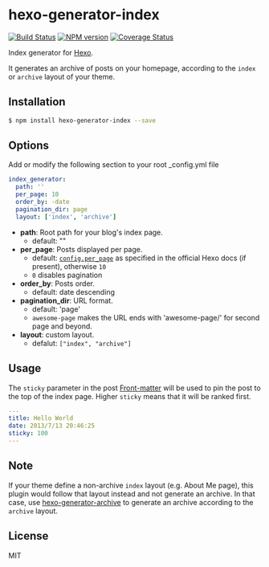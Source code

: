 # hexo-generator-index

[![Build Status](https://github.com/hexojs/hexo-generator-index/workflows/Tester/badge.svg?branch=master)](https://github.com/hexojs/hexo-generator-index/actions?query=workflow%3ATester)
[![NPM version](https://badge.fury.io/js/hexo-generator-index.svg)](https://www.npmjs.com/package/hexo-generator-index)
[![Coverage Status](https://img.shields.io/coveralls/hexojs/hexo-generator-index.svg)](https://coveralls.io/r/hexojs/hexo-generator-index?branch=master)

Index generator for [Hexo].

It generates an archive of posts on your homepage, according to the `index` or `archive` layout of your theme.

## Installation

``` bash
$ npm install hexo-generator-index --save
```

## Options

Add or modify the following section to your root _config.yml file

``` yaml
index_generator:
  path: ''
  per_page: 10
  order_by: -date
  pagination_dir: page
  layout: ['index', 'archive']
```

- **path**: Root path for your blog's index page. 
  - default: ""
- **per_page**: Posts displayed per page.
  - default: [`config.per_page`](https://hexo.io/docs/configuration.html#Pagination) as specified in the official Hexo docs (if present), otherwise `10`
  - `0` disables pagination
- **order_by**: Posts order. 
  - default: date descending
- **pagination_dir**: URL format.
  - default: 'page'
  - `awesome-page` makes the URL ends with 'awesome-page/<page number>' for second page and beyond.
- **layout**: custom layout.
  - defalut: `["index", "archive"]`

## Usage

The `sticky` parameter in the post [Front-matter](https://hexo.io/docs/front-matter) will be used to pin the post to the top of the index page. Higher `sticky` means that it will be ranked first.

```yml
---
title: Hello World
date: 2013/7/13 20:46:25
sticky: 100
---
```

## Note

If your theme define a non-archive `index` layout (e.g. About Me page), this plugin would follow that layout instead and not generate an archive. In that case, use [hexo-generator-archive](https://github.com/hexojs/hexo-generator-archive) to generate an archive according to the `archive` layout.

## License

MIT

[Hexo]: https://hexo.io/
